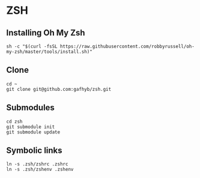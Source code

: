# ZSH

## Installing Oh My Zsh
    sh -c "$(curl -fsSL https://raw.githubusercontent.com/robbyrussell/oh-my-zsh/master/tools/install.sh)"

## Clone
    cd ~
    git clone git@github.com:gafhyb/zsh.git

## Submodules
    cd zsh
    git submodule init
    git submodule update

## Symbolic links
    ln -s .zsh/zshrc .zshrc
    ln -s .zsh/zshenv .zshenv
